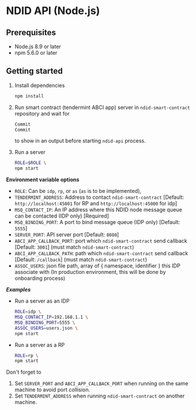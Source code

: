 # NDID API (Node.js)

## Prerequisites

* Node.js 8.9 or later
* npm 5.6.0 or later

## Getting started

1.  Install dependencies

    ```sh
    npm install
    ```

2.  Run smart contract (tendermint ABCI app) server in `ndid-smart-contract` repository and wait for

    ```sh
    Commit
    Commit
    ```

    to show in an output before starting `ndid-api` process.

3.  Run a server

    ```sh
    ROLE=$ROLE \
    npm start
    ```

**Environment variable options**

* `ROLE`: Can be `idp`, `rp`, or `as` (`as` is to be implemented),
* `TENDERMINT_ADDRESS`: Address to contact `ndid-smart-contract` [Default: `http://localhost:45001` for RP and `http://localhost:45000` for idp]
* `MSQ_CONTACT_IP`: An IP address where this NDID node message queue can be contacted (IDP only) [Required]
* `MSQ_BINDING_PORT`: A port to bind message queue (IDP only) [Default: `5555`]
* `SERVER_PORT`: API server port [Default: `8080`]
* `ABCI_APP_CALLBACK_PORT`: port which `ndid-smart-contract` send callback [Default: `3001`] (must match `ndid-smart-contract`)
* `ABCI_APP_CALLBACK_PATH`: path which `ndid-smart-contract` send callback [Default: `/callback`] (must match `ndid-smart-contract`)
* `ASSOC_USERS`: json file path, array of { namespace, identifier } this IDP associate with (In production environment, this will be done by onboarding process)

**_Examples_**

* Run a server as an IDP

  ```sh
  ROLE=idp \
  MSQ_CONTACT_IP=192.168.1.1 \
  MSQ_BINDING_PORT=5555 \
  ASSOC_USERS=users.json \
  npm start
  ```

* Run a server as a RP

  ```sh
  ROLE=rp \
  npm start
  ```

Don't forget to

1.  Set `SERVER_PORT` and `ABCI_APP_CALLBACK_PORT` when running on the same machine to avoid port collision.
2.  Set `TENDERMINT_ADDRESS` when running `ndid-smart-contract` on another machine.
